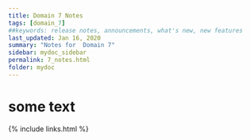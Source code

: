 ```yaml
---
title: Domain 7 Notes
tags: [domain_7]
##keywords: release notes, announcements, what's new, new features
last_updated: Jan 16, 2020
summary: "Notes for  Domain 7"
sidebar: mydoc_sidebar
permalink: 7_notes.html
folder: mydoc
---
```


# some text



{% include links.html %}
